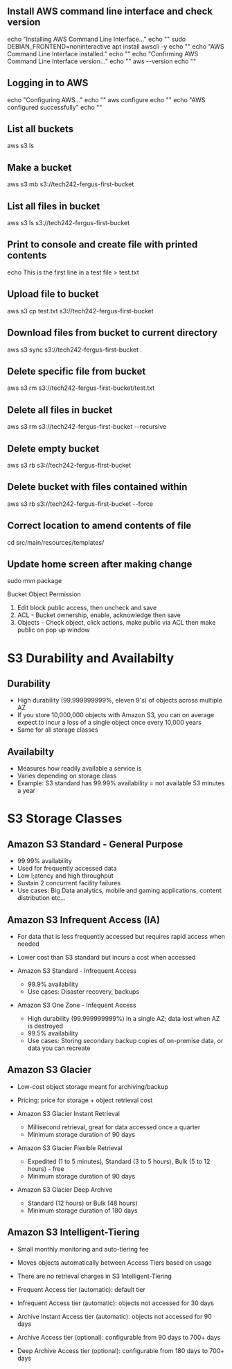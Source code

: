 ## Install AWS command line interface and check version
echo "Installing AWS Command Line Interface..."
echo ""
sudo DEBIAN_FRONTEND=noninteractive apt install awscli -y
echo ""
echo "AWS Command Line Interface installed."
echo ""
echo "Confirming AWS Command Line Interface version..."
echo ""
aws --version
echo ""

## Logging in to AWS
echo "Configuring AWS..."
echo ""
aws configure
echo ""
echo "AWS configured successfully"
echo ""

## List all buckets
aws s3 ls

## Make a bucket
aws s3 mb s3://tech242-fergus-first-bucket

## List all files in bucket
aws s3 ls s3://tech242-fergus-first-bucket

## Print to console and create file with printed contents
echo This is the first line in a test file > test.txt

## Upload file to bucket
aws s3 cp test.txt s3://tech242-fergus-first-bucket

## Download files from bucket to current directory
aws s3 sync s3://tech242-fergus-first-bucket .

## Delete specific file from bucket
aws s3 rm s3://tech242-fergus-first-bucket/test.txt

## Delete all files in bucket
aws s3 rm s3://tech242-fergus-first-bucket --recursive

## Delete empty bucket
aws s3 rb s3://tech242-fergus-first-bucket

## Delete bucket with files contained within
aws s3 rb s3://tech242-fergus-first-bucket --force

## Correct location to amend contents of file
cd src/main/resources/templates/

## Update home screen after making change
sudo mvn package

Bucket Object Permission
1. Edit block public access, then uncheck and save
2. ACL - Bucket ownership, enable, acknowledge then save
3. Objects - Check object, click actions, make public via ACL then make public on pop up window

# S3 Durability and Availabilty

## Durability
- High durability (99.999999999%, eleven 9's) of objects across multiple AZ
- If you store 10,000,000 objects with Amazon S3, you can on average expect to incur a loss of a single object once every 10,000 years
- Same for all storage classes

## Availabilty
- Measures how readily available a service is
- Varies depending on storage class
- Example: S3 standard has 99.99% availability = not available 53 minutes a year

# S3 Storage Classes

## Amazon S3 Standard - General Purpose
- 99.99% availability
- Used for frequently accessed data
- Low l;atency and high throughput
- Sustain 2 concurrent facility failures
- Use cases: Big Data analytics, mobile and gaming applications, content distribution etc...

## Amazon S3 Infrequent Access (IA)
- For data that is less frequently accessed but requires rapid access when needed
- Lower cost than S3 standard but incurs a cost when accessed

- Amazon S3 Standard - Infrequent Access
  - 99.9% availability
  - Use cases: Disaster recovery, backups
  
- Amazon S3 One Zone - Infequent Access
  - High durability (99.999999999%) in a single AZ; data lost when AZ is destroyed
  - 99.5% availability
  - Use cases: Storing secondary backup copies of on-premise data, or data you can recreate

## Amazon S3 Glacier
- Low-cost object storage meant for archiving/backup
- Pricing: price for storage + object retrieval cost

- Amazon S3 Glacier Instant Retrieval
  - Millisecond retrieval, great for data accessed once a quarter
  - Minimum storage duration of 90 days

- Amazon S3 Glacier Flexible Retrieval
  - Expedited (1 to 5 minutes), Standard (3 to 5 hours), Bulk (5 to 12 hours) - free
  - Minimum storage duration of 90 days

- Amazon S3 Glacier Deep Archive
  - Standard (12 hours) or Bulk (48 hours)
  - Minimum storage duration of 180 days

## Amazon S3 Intelligent-Tiering
- Small monthly monitoring and auto-tiering fee
- Moves objects automatically between Access Tiers based on usage
- There are no retrieval charges in S3 Intelligent-Tiering

- Frequent Access tier (automatic): default tier
- Infrequent Access tier (automatic): objects not accessed for 30 days
- Archive Instant Access tier (automatic): objects not accessed for 90 days
- Archive Access tier (optional): configurable from 90 days to 700+ days
- Deep Archive Access tier (optional): configurable from 180 days to 700+ days